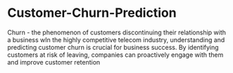 # Customer-Churn-Prediction
Churn - the phenomenon of customers discontinuing their relationship  with a business wIn the highly competitive telecom industry, understanding and  predicting customer churn is crucial for business success. By identifying  customers at risk of leaving, companies can proactively engage with  them and improve customer retention
